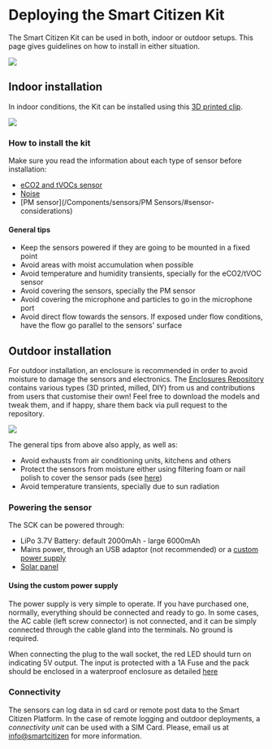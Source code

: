 # Deploying the Smart Citizen Kit

The Smart Citizen Kit can be used in both, indoor or outdoor setups. This page gives guidelines on how to install in either situation.

![](https://camo.githubusercontent.com/bfecdc4c79c986951a73b62df7fe74ebbced1b83/68747470733a2f2f6c6976652e737461746963666c69636b722e636f6d2f36353533352f34383433393530353430365f633331336537656461335f682e6a7067)

## Indoor installation

In indoor conditions, the Kit can be installed using this [3D printed clip](https://github.com/fablabbcn/smartcitizen-enclosures/blob/master/SmartCitizen%20Outdoor%20Cases%20V2.0-2.1/Milled%20HDPE/components/CLIP_NO_ORING.stl).

![](https://live.staticflickr.com/65535/48020070592_ebad902f1d_h.jpg)

### How to install the kit

Make sure you read the information about each type of sensor before installation:

- [eCO2 and tVOCs sensor](/Components/sensors/CCS811/#sensor-considerations)
- [Noise](/Components/sensors/Noise/#sensor-considerations)
- [PM sensor](/Components/sensors/PM Sensors/#sensor-considerations)

#### General tips

- Keep the sensors powered if they are going to be mounted in a fixed point
- Avoid areas with moist accumulation when possible
- Avoid temperature and humidity transients, specially for the eCO2/tVOC sensor
- Avoid covering the sensors, specially the PM sensor
- Avoid covering the microphone and particles to go in the microphone port
- Avoid direct flow towards the sensors. If exposed under flow conditions, have the flow go parallel to the sensors' surface

## Outdoor installation

For outdoor installation, an enclosure is recommended in order to avoid moisture to damage the sensors and electronics. The [Enclosures Repository](https://github.com/fablabbcn/smartcitizen-enclosures) contains various types (3D printed, milled, DIY) from us and contributions from users that customise their own! Feel free to download the models and tweak them, and if happy, share them back via pull request to the repository.

![](https://raw.githubusercontent.com/fablabbcn/smartcitizen-enclosures/master/SmartCitizen%20Outdoor%20Cases%20V2.0-2.1/Milled%20HDPE/final_render.png)

The general tips from above also apply, as well as:

- Avoid exhausts from air conditioning units, kitchens and others
- Protect the sensors from moisture either using filtering foam or nail polish to cover the sensor pads (see [here](/_FAQ/#are-the-electronics-waterproof))
- Avoid temperature transients, specially due to sun radiation

### Powering the sensor

The SCK can be powered through:

- LiPo 3.7V Battery: default 2000mAh - large 6000mAh
- Mains power, through an USB adaptor (not recommended) or a [custom power supply](https://github.com/fablabbcn/smartcitizen-enclosures/tree/master/SmartCitizen%20PowerSupply)
- [Solar panel](https://github.com/fablabbcn/smartcitizen-enclosures/tree/master/SmartCitizen%20PowerSupply#solar-power-controller-optional)

#### Using the custom power supply

The power supply is very simple to operate. If you have purchased one, normally, everything should be connected and ready to go. In some cases, the AC cable (left screw connector) is not connected, and it can be simply connected through the cable gland into the terminals. No ground is required.

When connecting the plug to the wall socket, the red LED should turn on indicating 5V output. The input is protected with a 1A Fuse and the pack should be enclosed in a waterproof enclosure as detailed [here](https://github.com/fablabbcn/smartcitizen-enclosures/tree/master/SmartCitizen%20PowerSupply)

### Connectivity

The sensors can log data in sd card or remote post data to the Smart Citizen Platform. In the case of remote logging and outdoor deployments, a _connectivity unit_ can be used with a SIM Card. Please, email us at [info@smartcitizen](mailto:info@smartcitizen.me) for more information.